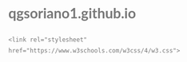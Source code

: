 # qgsoriano1.github.io
<!DOCTYPE html>
<html>
  <head>
    <title> FINAL PROJECT ON CPE 232 </title>
    <meta charset="UTF-8">
    <meta name="viewport" content="width=device-width, initial-scale=1">
    
    <link rel="stylesheet" href="https://www.w3schools.com/w3css/4/w3.css">
<link rel="stylesheet" href="https://fonts.googleapis.com/css?family=Lato">
<link rel="stylesheet" href="https://cdnjs.cloudflare.com/ajax/libs/font-awesome/4.7.0/css/font-awesome.min.css">
<style>
body,h1,h2,h3,h4,h5,h6 {font-family: "Lato", sans-serif;}
body, html {
  height: 100%;
  color: #777;
  line-height: 1.8;
}

/* Create a Parallax Effect */
.bgimg-1, .bgimg-2, .bgimg-3 {
  background-attachment: fixed;
  background-position: center;
  background-repeat: no-repeat;
  background-size: cover;
}
    
  .bgimg-1 {
  background-image: url('/w3images/parallax1.jpg');
  min-height: 100%;
}
  .w3-wide {letter-spacing: 10px;}
.w3-hover-opacity {cursor: pointer;}
  
  <div class="w3-content w3-container w3-padding-64" id="about">
  <h3 class="w3-center">ABOUT ME</h3>
  <p class="w3-center"><em> SUDO NANO THE BEST </em></p>
  <p> https://github.com/qgsoriano1/cpe_soriano_ansible.git 
https://github.com/qgsoriano1/testAnsible.git 
https://github.com/qgsoriano1/CPE232_Soriano.git 
https://github.com/qgsoriano1/Soriano_PrelimExam.git 
https://github.com/qgsoriano1/Soriano_Act8F.git 
https://github.com/qgsoriano1/Soriano_Act9.git 
https://github.com/qgsoriano1/Soriano_Act10.git 
https://github.com/qgsoriano1/CPE_MIDEXAM_SORIANO.git 
https://github.com/qgsoriano1/HOA11_Soriano.git 
https://github.com/qgsoriano1/HOA12.1_Soriano.git 
https://github.com/qgsoriano1/HOA13.1_Soriano.git 
https://github.com/qgsoriano1/HOA14.1_Soriano.git 
https://github.com/qgsoriano1/HOA15.1_Soriano.git 
https://github.com/qgsoriano1/Final_Exam_Soriano.git </p>
    </div>
